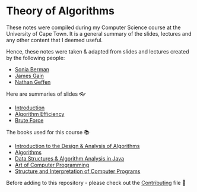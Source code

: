 # Theory of Algorithms
These notes were compiled during my Computer Science course at the University of Cape Town. It is a general summary of the slides, lectures and any other content that I deemed useful. 

Hence, these notes were taken & adapted from slides and lectures created by the following people: 
* [Sonia Berman](http://www.hpi.cs.uct.ac.za/sonia)
* [James Gain](https://people.cs.uct.ac.za/~jgain/)
* [Nathan Geffen](https://www.researchgate.net/profile/Nathan_Geffen)

Here are summaries of slides :eyeglasses:
* [Introduction](TOA1.md)
* [Algorithm Efficiency](TOA2.md)
* [Brute Force](TOA3.md)

The books used for this course :books:
* [Introduction to the Design & Analysis of Algorithms](http://www.vgloop.com/f-/1394454921-126688.pdf)
* [Algorithms](http://www.cs.berkeley.edu/~vazirani/algorithms.html)
* [Data Structures & Algorithm Analysis in Java](http://people.cs.vt.edu/~shaffer/Book/)
* [Art of Computer Programming](http://broiler.astrometry.net/~kilian/The_Art_of_Computer_Programming%20-%20Vol%201.pdf)
* [Structure and Interpretation of Computer Programs](http://mitpress.mit.edu/sicp/full-text/book/book.html)

Before adding to this repository - please check out the [Contributing](Contributing.md) file 📁